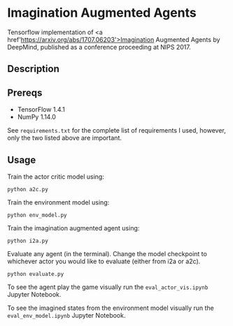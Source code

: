 # Imagination Augmented Agents
Tensorflow implementation of <a href'https://arxiv.org/abs/1707.06203'>Imagination Augmented Agents</a> by DeepMind, published as a conference proceeding at NIPS 2017. 

## Description

## Prereqs
- TensorFlow 1.4.1
- NumPy 1.14.0

See `requirements.txt` for the complete list of requirements I used, however, only the two
listed above are important.

## Usage
Train the actor critic model using:
```
python a2c.py
```

Train the environment model using:
```
python env_model.py
```

Train the imagination augmented agent using:
```
python i2a.py
```

Evaluate any agent (in the terminal). Change the model checkpoint to whichever
actor you would like to evaluate (either from i2a or a2c). 
```
python evaluate.py
```

To see the agent play the game visually run the `eval_actor_vis.ipynb` Jupyter
Notebook.

To see the imagined states from the environment model visually run the
`eval_env_model.ipynb` Jupyter Notebook.
